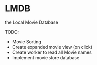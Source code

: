 LMDB
======================
the Local Movie Database

TODO:
- Movie Sorting
- Create expanded movie view (on click)
- Create worker to read all Movie names
- Implement movie store database